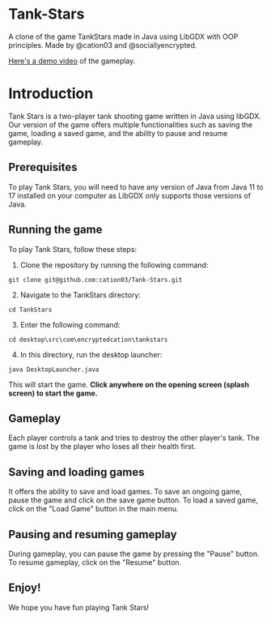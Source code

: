# Tank-Stars
A clone of the game TankStars made in Java using LibGDX with OOP principles. Made by @cation03 and @sociallyencrypted.

[Here's a demo video](https://youtu.be/RyV8oWRethE) of the gameplay.

# Introduction
Tank Stars is a two-player tank shooting game written in Java using libGDX. Our version of the game offers multiple functionalities such as saving the game, loading a saved game, and the ability to pause and resume gameplay.

## Prerequisites
To play Tank Stars, you will need to have any version of Java from Java 11 to 17 installed on your computer as LibGDX only supports those versions of Java.

## Running the game
To play Tank Stars, follow these steps:

1. Clone the repository by running the following command:

`git clone git@github.com:cation03/Tank-Stars.git`

2. Navigate to the TankStars directory:

```cd TankStars```

3. Enter the following command:

`cd desktop\src\com\encryptedcation\tankstars`

4. In this directory, run the desktop launcher:

`java DesktopLauncher.java`

This will start the game. **Click anywhere on the opening screen (splash screen) to start the game.**

## Gameplay
Each player controls a tank and tries to destroy the other player's tank. The game is lost by the player who loses all their health first.

## Saving and loading games
It offers the ability to save and load games. To save an ongoing game, pause the game and click on the save game button. To load a saved game, click on the "Load Game" button in the main menu.

## Pausing and resuming gameplay
During gameplay, you can pause the game by pressing the "Pause" button. To resume gameplay, click on the "Resume" button.

## Enjoy!
We hope you have fun playing Tank Stars!
